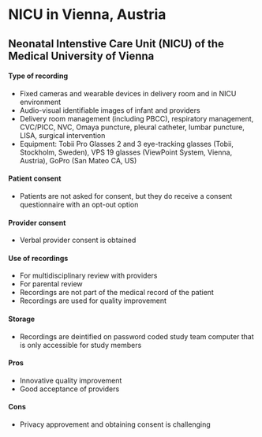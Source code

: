 # NICU in Vienna, Austria

## Neonatal Intenstive Care Unit (NICU) of the Medical University of Vienna

#### Type of recording

* Fixed cameras and wearable devices in delivery room and in NICU environment
* Audio-visual identifiable images of infant and providers
* Delivery room management (including PBCC), respiratory management, CVC/PICC, NVC, Omaya puncture, pleural catheter, lumbar puncture, LISA, surgical intervention&#x20;
* Equipment: Tobii Pro Glasses 2 and 3 eye-tracking glasses (Tobii, Stockholm, Sweden), VPS 19 glasses (ViewPoint System, Vienna, Austria), GoPro (San Mateo CA, US)&#x20;

#### Patient consent

* Patients are not asked for consent, but they do receive a consent questionnaire with an opt-out option

#### Provider consent

* Verbal provider consent is obtained

#### Use of recordings

* For multidisciplinary review with providers
* For parental review
* Recordings are not part of the medical record of the patient
* Recordings are used for quality improvement

#### Storage

* Recordings are deintified on password coded study team computer that is only accessible for study members

#### Pros

* Innovative quality improvement
* Good acceptance of providers

#### Cons

* Privacy approvement and obtaining consent is challenging

